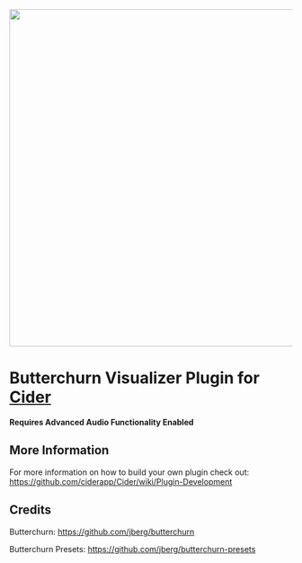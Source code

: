 <div align="center">
 <img src="https://user-images.githubusercontent.com/49113086/154792471-5dc5dc9a-877b-40b6-b46c-797783078e8a.png" style="width: 600px;"/> 
 </div>

# Butterchurn Visualizer Plugin for [Cider](https://github.com/ciderapp/Cider)

**Requires Advanced Audio Functionality Enabled**

## More Information
For more information on how to build your own plugin check out: https://github.com/ciderapp/Cider/wiki/Plugin-Development

## Credits
Butterchurn: https://github.com/jberg/butterchurn

Butterchurn Presets: https://github.com/jberg/butterchurn-presets

